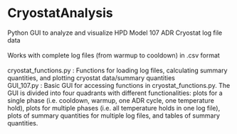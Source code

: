 # CryostatAnalysis
Python GUI to analyze and visualize HPD Model 107 ADR Cryostat log file data <br/>
<br/>
Works with complete log files (from warmup to cooldown) in .csv format <br/>
<br/>
cryostat_functions.py : Functions for loading log files, calculating summary quantities, and plotting cryostat data/summary quantities <br/>
GUI_107.py : Basic GUI for accessing functions in cryostat_functions.py. The GUI is divided into four quadrants with different functionalities: plots for a single phase (i.e. cooldown, warmup, one ADR cycle, one temperature hold), plots for multiple phases (i.e. all temperature holds in one log file), plots of summary quantities for multiple log files, and tables of summary quantities.

